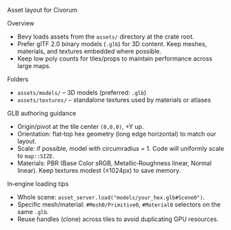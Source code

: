 Asset layout for Civorum

Overview
- Bevy loads assets from the `assets/` directory at the crate root.
- Prefer glTF 2.0 binary models (`.glb`) for 3D content. Keep meshes, materials, and textures embedded where possible.
- Keep low poly counts for tiles/props to maintain performance across large maps.

Folders
- `assets/models/` – 3D models (preferred: `.glb`)
- `assets/textures/` – standalone textures used by materials or atlases

GLB authoring guidance
- Origin/pivot at the tile center `(0,0,0)`, +Y up.
- Orientation: flat‑top hex geometry (long edge horizontal) to match our layout.
- Scale: if possible, model with circumradius = 1. Code will uniformly scale to `map::SIZE`.
- Materials: PBR (Base Color sRGB, Metallic‑Roughness linear, Normal linear). Keep textures modest (≤1024px) to save memory.

In‑engine loading tips
- Whole scene: `asset_server.load("models/your_hex.glb#Scene0")`.
- Specific mesh/material: `#Mesh0/Primitive0`, `#Material0` selectors on the same `.glb`.
- Reuse handles (clone) across tiles to avoid duplicating GPU resources.


